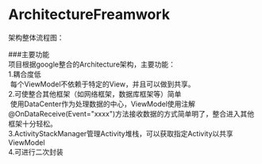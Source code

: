 # ArchitectureFreamwork
架构整体流程图：
  
###主要功能
<br>
项目根据google整合的Architecture架构，主要功能：<br>
1.耦合度低<br>
  每个ViewModel不依赖于特定的View，并且可以做到共享。<br>
2.可使整合其他框架（如网络框架，数据库框架等）简单<br>
  使用DataCenter作为处理数据的中心，ViewModel使用注解@OnDataReceive(Event="xxxx")方法接收数据的方式简单明了，整合进入其他框架十分轻松。<br>
3.ActivityStackManager管理Activity堆栈，可以获取指定Activity以共享ViewModel<br>
4.可进行二次封装<br>

